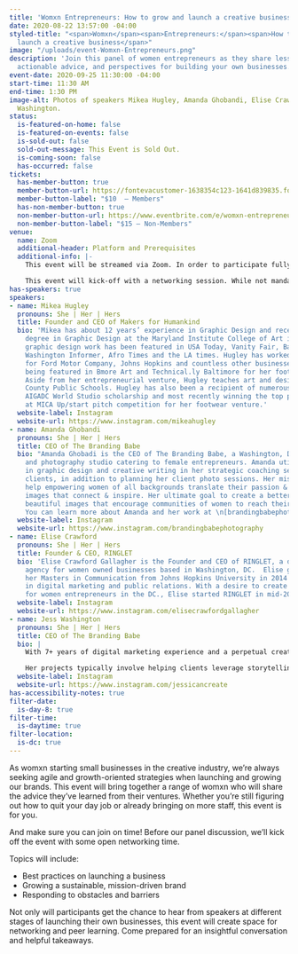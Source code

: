 ```yaml
---
title: 'Womxn Entrepreneurs: How to grow and launch a creative business'
date: 2020-08-22 13:57:00 -04:00
styled-title: "<span>Womxn</span><span>Entrepreneurs:</span><span>How to grow and
  launch a creative business</span>"
image: "/uploads/event-Womxn-Entrepreneurs.png"
description: 'Join this panel of women entrepreneurs as they share lessons-learned,
  actionable advice, and perspectives for building your own businesses. '
event-date: 2020-09-25 11:30:00 -04:00
start-time: 11:30 AM
end-time: 1:30 PM
image-alt: Photos of speakers Mikea Hugley, Amanda Ghobandi, Elise Crawford, and Jess
  Washington.
status:
  is-featured-on-home: false
  is-featured-on-events: false
  is-sold-out: false
  sold-out-message: This Event is Sold Out.
  is-coming-soon: false
  has-occurred: false
tickets:
  has-member-button: true
  member-button-url: https://fontevacustomer-1638354c123-1641d839835.force.com/services/oauth2/authorize?client_id=3MVG9nthuDc9owbcOq7_07W.HriOQQPWTbMkrpOla.ajDQlTHf4_uby_mhwylcX.mJBU2O2SppTiZMS0J_HJd&response_type=code&redirect_uri=https://ikit.aiga.org/ikit_national_util/ikit-national-util-sso-redirect/&state=https%3A%2F%2Fdc.aiga.org%2Fevent%2Fwomxn-entrepreneurs-how-to-grow-and-launch-a-creative-business%2F%3Fredirect_source%3Deventbrite_register
  member-button-label: "$10  — Members"
  has-non-member-button: true
  non-member-button-url: https://www.eventbrite.com/e/womxn-entrepreneurs-how-to-grow-and-launch-a-creative-business-tickets-117860250181
  non-member-button-label: "$15 — Non-Members"
venue:
  name: Zoom
  additional-header: Platform and Prerequisites
  additional-info: |-
    This event will be streamed via Zoom. In order to participate fully, attendees should plan to join on the Zoom app via their computer, tablet, or mobile device with enough bandwidth to support viewing video. In order to ensure only those who have registered for the event are able to attend — and to create space for intimate conversations — only those whose display name fully matches the name on our registration list will be admitted from the waiting room. You can find more about joining our virtual events, including how to connect, directions to troubleshoot, and information about our refund policy in our [FAQ](/faqs/).

    This event will kick-off with a networking session. While not mandatory, we highly encourage participants to join with video enabled for at least this initial portion.
has-speakers: true
speakers:
- name: Mikea Hugley
  pronouns: She | Her | Hers
  title: Founder and CEO of Makers for Humankind
  bio: 'Mikea has about 12 years’ experience in Graphic Design and received her BFA
    degree in Graphic Design at the Maryland Institute College of Art in 2019. Hugley’s
    graphic design work has been featured in USA Today, Vanity Fair, Baltimore Times,
    Washington Informer, Afro Times and the LA times. Hugley has worked on projects
    for Ford Motor Company, Johns Hopkins and countless other businesses. While also
    being featured in Bmore Art and Technical.ly Baltimore for her footwear brand.
    Aside from her entrepreneurial venture, Hugley teaches art and design at Baltimore
    County Public Schools. Hugley has also been a recipient of numerous awards including:
    AIGADC World Studio scholarship and most recently winning the top prize $29,750
    at MICA Up/start pitch competition for her footwear venture.'
  website-label: Instagram
  website-url: https://www.instagram.com/mikeahugley
- name: Amanda Ghobandi
  pronouns: She | Her | Hers
  title: CEO of The Branding Babe
  bio: "Amanda Ghobadi is the CEO of The Branding Babe, a Washington, DC brand strategy
    and photography studio catering to female entrepreneurs. Amanda utilizes her background
    in graphic design and creative writing in her strategic coaching sessions with
    clients, in addition to planning her client photo sessions. Her mission is to
    help empowering women of all backgrounds translate their passion & purpose into
    images that connect & inspire. Her ultimate goal to create a better world through
    beautiful images that encourage communities of women to reach their true potential.
    You can learn more about Amanda and her work at \n[brandingbabephotography.com](http://www.brandingbabephotography.com)."
  website-label: Instagram
  website-url: https://www.instagram.com/brandingbabephotography
- name: Elise Crawford
  pronouns: She | Her | Hers
  title: Founder & CEO, RINGLET
  bio: 'Elise Crawford Gallagher is the Founder and CEO of RINGLET, a digital marketing
    agency for women owned businesses based in Washington, DC.  Elise graduated with
    her Masters in Communication from Johns Hopkins University in 2014 with concentrations
    in digital marketing and public relations. With a desire to create more resources
    for women entrepreneurs in the DC., Elise started RINGLET in mid-2016. '
  website-label: Instagram
  website-url: https://www.instagram.com/elisecrawfordgallagher
- name: Jess Washington
  pronouns: She | Her | Hers
  title: CEO of The Branding Babe
  bio: |
    With 7+ years of digital marketing experience and a perpetual creative itch, Jess Washington helps small businesses, organizations, and content creators meaningfully connect with their audience in ways that boost revenue and build loyalty.

    Her projects typically involve helping clients leverage storytelling to build their brand, improve their online presence, and amplify their content marketing strategy. She also shares best practices, tips, and tutorials on thriving on your journey as CEO of Your Own Life [on YouTube](https://www.youtube.com/c/JessiCanCreate/).
  website-label: Instagram
  website-url: https://www.instagram.com/jessicancreate
has-accessibility-notes: true
filter-date:
  is-day-8: true
filter-time:
  is-daytime: true
filter-location:
  is-dc: true
---
```


As womxn starting small businesses in the creative industry, we’re always seeking agile and growth-oriented strategies when launching and growing our brands. This event will bring together a range of womxn who will share the advice they’ve learned from their ventures. Whether you’re still figuring out how to quit your day job or already bringing on more staff, this event is for you.

And make sure you can join on time! Before our panel discussion, we’ll kick off the event with some open networking time.

Topics will include:
* Best practices on launching a business
* Growing a sustainable, mission-driven brand
* Responding to obstacles and barriers

Not only will participants get the chance to hear from speakers at different stages of launching their own businesses, this event will create space for networking and peer learning. Come prepared for an insightful conversation and helpful takeaways.
